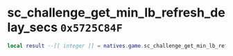 # sc_challenge_get_min_lb_refresh_delay_secs `0x5725C84F`

```lua
local result --[[ integer ]] = natives.game.sc_challenge_get_min_lb_refresh_delay_secs()
```